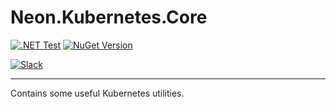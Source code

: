 # Neon.Kubernetes.Core

[![.NET Test](https://github.com/nforgeio/operator-sdk/actions/workflows/test.yaml/badge.svg?branch=master)](https://github.com/nforgeio/operator-sdk/actions/workflows/test.yaml)
[![NuGet Version](https://img.shields.io/nuget/v/Neon.Kubernetes.Core?style=flat&logo=nuget&label=NuGet)](https://www.nuget.org/packages/Neon.Kubernetes.Core)

[![Slack](https://img.shields.io/badge/Slack-4A154B?style=for-the-badge&logo=slack&logoColor=white)](https://communityinviter.com/apps/neonforge/neonforge)

---

Contains some useful Kubernetes utilities.